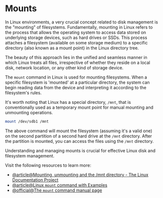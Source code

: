 # Mounts

In Linux environments, a very crucial concept related to disk management is the "mounting" of filesystems. Fundamentally, mounting in Linux refers to the process that allows the operating system to access data stored on underlying storage devices, such as hard drives or SSDs. This process attaches a filesystem (available on some storage medium) to a specific directory (also known as a mount point) in the Linux directory tree. 

The beauty of this approach lies in the unified and seamless manner in which Linux treats all files, irrespective of whether they reside on a local disk, network location, or any other kind of storage device.

The `mount` command in Linux is used for mounting filesystems. When a specific filesystem is 'mounted' at a particular directory, the system can begin reading data from the device and interpreting it according to the filesystem's rules.

It's worth noting that Linux has a special directory, `/mnt`, that is conventionally used as a temporary mount point for manual mounting and unmounting operations.

```sh
mount /dev/sdb1 /mnt
```

The above command will mount the filesystem (assuming it's a valid one) on the second partition of a second hard drive at the `/mnt` directory. After the partition is mounted, you can access the files using the `/mnt` directory.

Understanding and managing mounts is crucial for effective Linux disk and filesystem management.

Visit the following resources to learn more:
- [@article@Mounting, unmounting and the /mnt directory - The Linux Documentation Project](https://tldp.org/LDP/Linux-Filesystem-Hierarchy/html/mnt.html)
- [@article@Linux `mount` command with Examples](https://phoenixnap.com/kb/linux-mount-command)
- [@official@The `mount` command manual page](https://man7.org/linux/man-pages/man8/mount.8.html)